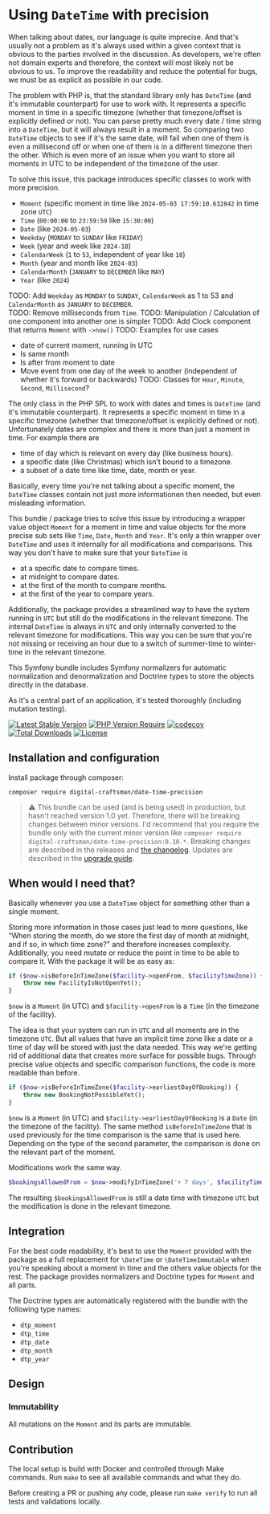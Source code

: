 # Using `DateTime` with precision

When talking about dates, our language is quite imprecise. And that's usually not a problem as it's always used within a given context that is obvious to the parties involved in the discussion. As developers, we're often not domain experts and therefore, the context will most likely not be obvious to us. To improve the readability and reduce the potential for bugs, we must be as explicit as possible in our code.

The problem with PHP is, that the standard library only has `DateTime` (and it's immutable counterpart) for use to work with. It represents a specific moment in time in a specific timezone (whether that timezone/offset is explicitly defined or not). You can parse pretty much every date / time string into a `DateTime`, but it will always result in a moment. So comparing two `DateTime` objects to see if it's the same date, will fail when one of them is even a millisecond off or when one of them is in a different timezone then the other. Which is even more of an issue when you want to store all moments in UTC to be independent of the timezone of the user.

To solve this issue, this package introduces specific classes to work with more precision. 
- `Moment` (specific moment in time like `2024-05-03 17:59:10.632842` in time zone `UTC`) 
- `Time` (`00:00:00` to `23:59:59` like `15:30:00`)
- `Date` (like `2024-05-03`)
- `Weekday` (`MONDAY` to `SUNDAY` like `FRIDAY`)
- `Week` (year and week like `2024-18`)
- `CalendarWeek` (`1` to `53`, independent of year like `18`)
- `Month` (year and month like `2024-03`)
- `CalendarMonth` (`JANUARY` to `DECEMBER` like `MAY`)
- `Year` (like `2024`) 

TODO: Add `Weekday` as `MONDAY` to `SUNDAY`, `CalendarWeek` as 1 to 53 and `CalendarMonth` as `JANUARY` to `DECEMBER`.  
TODO: Remove milliseconds from `Time`.
TODO: Manipulation / Calculation of one component into another one is simpler
TODO: Add Clock component that returns `Moment` with `->now()`
TODO: Examples for use cases 
  - date of current moment, running in UTC
  - Is same month
  - Is after from moment to date
  - Move event from one day of the week to another (independent of whether it's forward or backwards)
TODO: Classes for `Hour`, `Minute`, `Second`, `Millisecond`?

The only class in the PHP SPL to work with dates and times is `DateTime` (and it's immutable counterpart). It represents a specific moment in time in a specific timezone (whether that timezone/offset is explicitly defined or not). Unfortunately dates are complex and there is more than just a moment in time. For example there are

- time of day which is relevant on every day (like business hours).
- a specific date (like Christmas) which isn't bound to a timezone.
- a subset of a date time like time, date, month or year.

Basically, every time you're not talking about a specific moment, the `DateTime` classes contain not just more informationen then needed, but even misleading information.

This bundle / package tries to solve this issue by introducing a wrapper value object `Moment` for a moment in time and value objects for the more precise sub sets like `Time`, `Date`, `Month` and `Year`. 
It's only a thin wrapper over `DateTime` and uses it internally for all modifications and comparisons. This way you don't have to make sure that your `DateTime` is

- at a specific date to compare times.
- at midnight to compare dates.
- at the first of the month to compare months.
- at the first of the year to compare years.

Additionally, the package provides a streamlined way to have the system running in `UTC` but still do the modifications in the relevant timezone. The internal `DateTime` is always in `UTC` and only internally converted to the relevant timezone for modifications. This way you can be sure that you're not missing or receiving an hour due to a switch of summer-time to winter-time in the relevant timezone.

This Symfony bundle includes Symfony normalizers for automatic normalization and denormalization and Doctrine types to store the objects directly in the database. 

As it's a central part of an application, it's tested thoroughly (including mutation testing).

[![Latest Stable Version](http://poser.pugx.org/digital-craftsman/date-time-precision/v)](https://packagist.org/packages/digital-craftsman/date-time-precision)
[![PHP Version Require](http://poser.pugx.org/digital-craftsman/date-time-precision/require/php)](https://packagist.org/packages/digital-craftsman/date-time-precision)
[![codecov](https://codecov.io/gh/digital-craftsman-de/date-time-precision/branch/main/graph/badge.svg?token=vZ0IvKPj2f)](https://codecov.io/gh/digital-craftsman-de/date-time-precision)
[![Total Downloads](http://poser.pugx.org/digital-craftsman/date-time-precision/downloads)](https://packagist.org/packages/digital-craftsman/date-time-precision)
[![License](http://poser.pugx.org/digital-craftsman/date-time-precision/license)](https://packagist.org/packages/digital-craftsman/date-time-precision)

## Installation and configuration

Install package through composer:

```shell
composer require digital-craftsman/date-time-precision
```

> ⚠️ This bundle can be used (and is being used) in production, but hasn't reached version 1.0 yet. Therefore, there will be breaking changes between minor versions. I'd recommend that you require the bundle only with the current minor version like `composer require digital-craftsman/date-time-precision:0.10.*`. Breaking changes are described in the releases and [the changelog](./CHANGELOG.md). Updates are described in the [upgrade guide](./UPGRADE.md).

## When would I need that?

Basically whenever you use a `DateTime` object for something other than a single moment.

Storing more information in those cases just lead to more questions, like "When storing the month, do we store the first day of month at midnight, and if so, in which time zone?" and therefore increases complexity. Additionally, you need mutate or reduce the point in time to be able to compare it. With the package it will be as easy as:

```php
if ($now->isBeforeInTimeZone($facility->openFrom, $facilityTimeZone)) {
    throw new FacilityIsNotOpenYet();
}
```
`$now` is a `Moment` (in UTC) and `$facility->openFrom` is a `Time` (in the timezone of the facility).

The idea is that your system can run in `UTC` and all moments are in the timezone `UTC`. But all values that have an implicit time zone like a date or a time of day will be stored with just the data needed. This way we're getting rid of additional data that creates more surface for possible bugs. Through precise value objects and specific comparison functions, the code is more readable than before.

```php
if ($now->isBeforeInTimeZone($facility->earliestDayOfBooking)) {
    throw new BookingNotPossibleYet();
}
```
`$now` is a `Moment` (in UTC) and `$facility->earliestDayOfBooking` is a `Date` (in the timezone of the facility). The same method `isBeforeInTimeZone` that is used previously for the time comparison is the same that is used here. Depending on the type of the second parameter, the comparison is done on the relevant part of the moment.

Modifications work the same way.

```php
$bookingsAllowedFrom = $now->modifyInTimeZone('+ 7 days', $facilityTimeZone);
```

The resulting `$bookingsAllowedFrom` is still a date time with timezone `UTC` but the modification is done in the relevant timezone.

## Integration

For the best code readability, it's best to use the `Moment` provided with the package as a full replacement for `\DateTime` or `\DateTimeImmutable` when you're speaking about a moment in time and the others value objects for the rest.
The package provides normalizers and Doctrine types for `Moment` and all parts.

The Doctrine types are automatically registered with the bundle with the following type names:

- `dtp_moment`
- `dtp_time`
- `dtp_date`
- `dtp_month`
- `dtp_year`

## Design

### Immutability

All mutations on the `Moment` and its parts are immutable.

## Contribution

The local setup is build with Docker and controlled through Make commands. Run `make` to see all available commands and what they do.

Before creating a PR or pushing any code, please run `make verify` to run all tests and validations locally.
